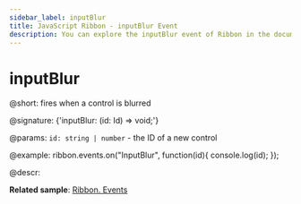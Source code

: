 ```yaml
---
sidebar_label: inputBlur
title: JavaScript Ribbon - inputBlur Event 
description: You can explore the inputBlur event of Ribbon in the documentation of the DHTMLX JavaScript UI library. Browse developer guides and API reference, try out code examples and live demos, and download a free 30-day evaluation version of DHTMLX Suite 7.
---
```


# inputBlur

@short: fires when a control is blurred

@signature: {'inputBlur: (id: Id) => void;'}

@params:
`id: string | number` - the ID of a new control

@example:
ribbon.events.on("InputBlur", function(id){
    console.log(id);
});

@descr:

**Related sample**: [Ribbon. Events](https://snippet.dhtmlx.com/i7cfddkl)

[comment]: # (@related: ribbon/handling_events.md)
